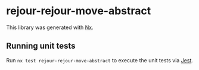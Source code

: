 # rejour-rejour-move-abstract

This library was generated with [Nx](https://nx.dev).

## Running unit tests

Run `nx test rejour-rejour-move-abstract` to execute the unit tests via [Jest](https://jestjs.io).
